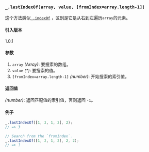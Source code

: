 ### `_.lastIndexOf(array, value, [fromIndex=array.length-1])`[​](#_lastindexofarray-value-fromindexarraylength-1 "_lastindexofarray-value-fromindexarraylength-1的直接链接")

这个方法类似[`_.indexOf`](#indexOf) ，区别是它是从右到左遍历`array`的元素。

#### 引入版本

1.0.1

#### 参数

1.  `array` _(Array)_: 要搜索的数组。
2.  `value` _(\*)_: 要搜索的值。
3.  `[fromIndex=array.length-1]` _(number)_: 开始搜索的索引值。

#### 返回值

_(number)_: 返回匹配值的索引值，否则返回 `-1`。

#### 例子

```js
_.lastIndexOf([1, 2, 1, 2], 2);
// => 3
 
// Search from the `fromIndex`.
_.lastIndexOf([1, 2, 1, 2], 2, 2);
// => 1

```